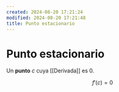 ```yaml
---
created: 2024-08-20 17:21:24
modified: 2024-08-20 17:21:48
title: Punto estacionario
---
```


# Punto estacionario

Un **punto** $c$ cuya [[Derivada]] es $0$.

$$
f'(c) = 0
$$
